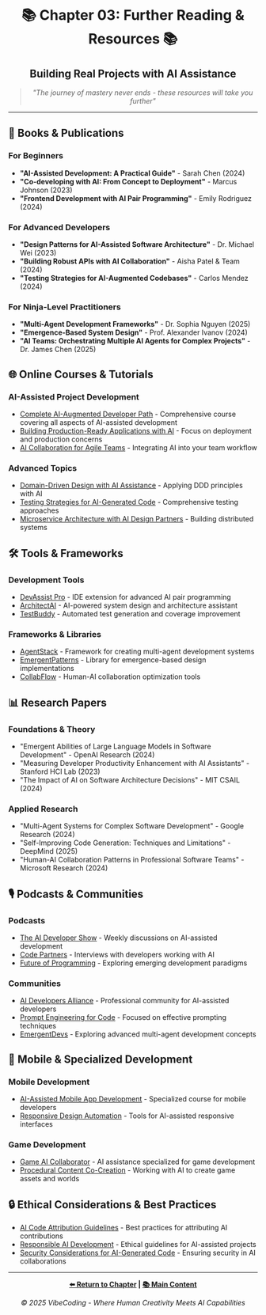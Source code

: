 <div align="center">

# 📚 Chapter 03: Further Reading & Resources 📚

</div>

<div align="center">

## Building Real Projects with AI Assistance

</div>

<div align="center">

> *"The journey of mastery never ends - these resources will take you further"*

</div>

---

## 📘 Books & Publications

### For Beginners
- **"AI-Assisted Development: A Practical Guide"** - Sarah Chen (2024)
- **"Co-developing with AI: From Concept to Deployment"** - Marcus Johnson (2023)
- **"Frontend Development with AI Pair Programming"** - Emily Rodriguez (2024)

### For Advanced Developers
- **"Design Patterns for AI-Assisted Software Architecture"** - Dr. Michael Wei (2023)
- **"Building Robust APIs with AI Collaboration"** - Aisha Patel & Team (2024)
- **"Testing Strategies for AI-Augmented Codebases"** - Carlos Mendez (2024)

### For Ninja-Level Practitioners
- **"Multi-Agent Development Frameworks"** - Dr. Sophia Nguyen (2025)
- **"Emergence-Based System Design"** - Prof. Alexander Ivanov (2024)
- **"AI Teams: Orchestrating Multiple AI Agents for Complex Projects"** - Dr. James Chen (2025)

## 🌐 Online Courses & Tutorials

### AI-Assisted Project Development
- [Complete AI-Augmented Developer Path](https://example.com/courses/ai-dev) - Comprehensive course covering all aspects of AI-assisted development
- [Building Production-Ready Applications with AI](https://example.com/courses/prod-ai) - Focus on deployment and production concerns
- [AI Collaboration for Agile Teams](https://example.com/courses/ai-agile) - Integrating AI into your team workflow

### Advanced Topics
- [Domain-Driven Design with AI Assistance](https://example.com/courses/ddd-ai) - Applying DDD principles with AI
- [Testing Strategies for AI-Generated Code](https://example.com/courses/testing-ai-code) - Comprehensive testing approaches
- [Microservice Architecture with AI Design Partners](https://example.com/courses/micro-ai) - Building distributed systems

## 🛠️ Tools & Frameworks

### Development Tools
- [DevAssist Pro](https://example.com/devassist) - IDE extension for advanced AI pair programming
- [ArchitectAI](https://example.com/architectai) - AI-powered system design and architecture assistant
- [TestBuddy](https://example.com/testbuddy) - Automated test generation and coverage improvement

### Frameworks & Libraries
- [AgentStack](https://example.com/agentstack) - Framework for creating multi-agent development systems
- [EmergentPatterns](https://example.com/emergent) - Library for emergence-based design implementations
- [CollabFlow](https://example.com/collabflow) - Human-AI collaboration optimization tools

## 📊 Research Papers

### Foundations & Theory
- "Emergent Abilities of Large Language Models in Software Development" - OpenAI Research (2024)
- "Measuring Developer Productivity Enhancement with AI Assistants" - Stanford HCI Lab (2023)
- "The Impact of AI on Software Architecture Decisions" - MIT CSAIL (2024)

### Applied Research
- "Multi-Agent Systems for Complex Software Development" - Google Research (2024)
- "Self-Improving Code Generation: Techniques and Limitations" - DeepMind (2025)
- "Human-AI Collaboration Patterns in Professional Software Teams" - Microsoft Research (2024)

## 🎙️ Podcasts & Communities

### Podcasts
- [The AI Developer Show](https://example.com/podcast/ai-dev) - Weekly discussions on AI-assisted development
- [Code Partners](https://example.com/podcast/code-partners) - Interviews with developers working with AI
- [Future of Programming](https://example.com/podcast/future-prog) - Exploring emerging development paradigms

### Communities
- [AI Developers Alliance](https://example.com/community/ai-devs) - Professional community for AI-assisted developers
- [Prompt Engineering for Code](https://example.com/community/prompt-eng) - Focused on effective prompting techniques
- [EmergentDevs](https://example.com/community/emergent) - Exploring advanced multi-agent development concepts

## 📱 Mobile & Specialized Development

### Mobile Development
- [AI-Assisted Mobile App Development](https://example.com/mobile-ai) - Specialized course for mobile developers
- [Responsive Design Automation](https://example.com/responsive-ai) - Tools for AI-assisted responsive interfaces

### Game Development
- [Game AI Collaborator](https://example.com/game-ai) - AI assistance specialized for game development
- [Procedural Content Co-Creation](https://example.com/proc-content) - Working with AI to create game assets and worlds

## 🔒 Ethical Considerations & Best Practices

- [AI Code Attribution Guidelines](https://example.com/ai-attribution) - Best practices for attributing AI contributions
- [Responsible AI Development](https://example.com/responsible-ai) - Ethical guidelines for AI-assisted projects
- [Security Considerations for AI-Generated Code](https://example.com/ai-security) - Ensuring security in AI collaborations

---

<div align="center">

**[⬅️ Return to Chapter](./README.md) | [📚 Main Content](./Chapter_03_Main.md)**

</div>

<div align="center">

*© 2025 VibeCoding - Where Human Creativity Meets AI Capabilities*

</div>
